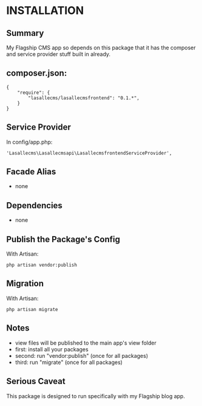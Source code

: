 # INSTALLATION

## Summary 
My Flagship CMS app so depends on this package that it has the composer and service provider stuff built in already. 


## composer.json:

```
{
    "require": {
        "lasallecms/lasallecmsfrontend": "0.1.*",
    }
}
```


## Service Provider

In config/app.php:
```
'Lasallecms\Lasallecmsapi\LasallecmsfrontendServiceProvider',
```


## Facade Alias

* none


## Dependencies
* none


## Publish the Package's Config

With Artisan:
```
php artisan vendor:publish
```

## Migration

With Artisan:
```
php artisan migrate
```

## Notes

* view files will be published to the main app's view folder
* first: install all your packages 
* second: run "vendor:publish" (once for all packages) 
* third:  run "migrate" (once for all packages)


## Serious Caveat 

This package is designed to run specifically with my Flagship blog app.